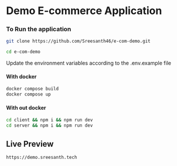 # Demo E-commerce Application

### To Run the application

```sh
git clone https://github.com/Sreesanth46/e-com-demo.git

cd e-com-demo
```

Update the environment variables according to the .env.example file

#### With docker

```sh
docker compose build
docker compose up
```

#### With out docker

```sh
cd client && npm i && npm run dev
cd server && npm i && npm run dev
```

## Live Preview

```
https://demo.sreesanth.tech
```
